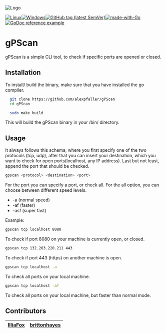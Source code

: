                                                                                                                                                                                         
![Logo](https://i.postimg.cc/N07v7BTq/white-gp-Scan-Thumb.png)                                                                                                                           
                                                                                                                                                                                         
                                                                                                                                                                                         
[![Linux](https://svgshare.com/i/Zhy.svg)](https://svgshare.com/i/Zhy.svg)[![Windows](https://svgshare.com/i/ZhY.svg)](https://svgshare.com/i/ZhY.svg)[![GitHub tag (latest SemVer)](https://img.shields.io/github/tag/alexpfaller/gPScan)](https://github.com/alexpfaller/gPScan)[![made-with-Go](https://img.shields.io/badge/Made%20with-Go-1f425f.svg)](https://go.dev/)
[![GoDoc reference example](https://img.shields.io/badge/godoc-reference-blue.svg)](https://godoc.org/github.com/alexpfaller/gPScan/v2@v2.0.2/cmd/gpscan)                                
                                                                                                                                                                                         
                                                                                                                                                                                         
# gPScan                                                                                                                                                                                 
                                                                                                                                                                                         
gPScan is a simple CLI tool, to check if specific ports are opened or closed.                                                                                                            
                                                                                                                                                                                         
                                                                                                                                                                                         
                                                                                                                                                                                         
## Installation                                                                                                                                                                          
                                                                                                                                                                                         
To install/ build the binary, make sure that you have installed the go compiler.

```bash
  git clone https://github.com/alexpfaller/gPScan
  cd gPScan
```
```bash
  sudo make build
```
This will build the gPScan binary in your /bin/ directory.
     
## Usage

It always follows this schema, where you first specify one of the two protocols (tcp, udp), after that you can insert your destination, which you want to check for open ports(localhost, any IP address). Last but not least, append the port that should be checked.
```sh
gpscan <protocol> <destination> <port>
```
For the port you can specify a port, or check all. For the all option, you can choose between different speed levels.
- -a     (normal speed)
- -af    (faster)
- -asf   (super fast)

Example:
```sh
gpscan tcp localhost 8080
```
To check if port 8080 on your machine is currently open, or closed.
```sh
gpscan tcp 132.203.220.211 443
```
To check if port 443 (https) on another machine is open.
```sh
gpscan tcp localhost -a
```
To check all ports on your local machine.
```sh
gpscan tcp localhost -af
```
To check all ports on your local machine, but faster than normal mode.

## Contributors

| [IlliaFox](https://github.com/illiafox) | [brittonhayes](https://github.com/brittonhayes)|
|:----------------------------------------|------------------------------------------------|

